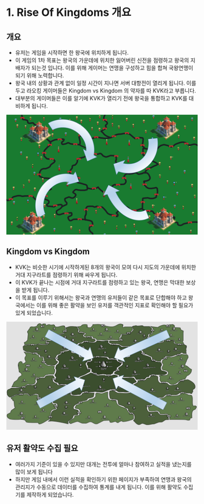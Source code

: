 # 1. Rise Of Kingdoms 개요

## 개요

* 유저는  게임을 시작하면 한 왕국에 위치하게 됩니다. 
* 이 게임의 1차 목표는 왕국의 가운데에 위치한 잃어버린 신전을 점령하고 왕국의 지배자가 되는것 입니다. 이를 위해 게이머는 연맹을 구성하고 힘을 합쳐 국왕연맹이 되기 위해 노력합니다.
* 왕국 내의 상황과 관계 없이 일정 시간이 지나면 서버 대항전이 열리게 됩니다. 이를 두고 라오킹 게이머들은 Kingdom vs Kingdom 의 약자를 따 KVK라고 부릅니다.
* 대부분의 게이머들은 이를 알기에 KVK가 열리기 전에 왕국을 통합하고 KVK를 대비하게 됩니다.

![](../../.gitbook/assets/rok1.png)

## Kingdom vs Kingdom

* KVK는 비슷한 시기에 시작하게된 8개의 왕국이 모여 다시 지도의 가운데에 위치한 거대 지구라트를 점령하기 위해 싸우게 됩니다.
* 이 KVK가 끝나는 시점에 거대 지구라트를 점령하고 있는 왕국, 연맹은 막대한 보상을 받게 됩니다. 
* 이 목표를 이루기 위해서는 왕국과 연맹의 유저들이 같은 목표로 단합해야 하고 왕국에서는 이를 위해 좋은 활약을 보인 유저를 객관적인 지표로 확인해야 할 필요가 있게 되었습니다.

![](../../.gitbook/assets/rok2.png)

## 유저 활약도 수집 필요

* 여러가지 기준이 있을 수 있지만 대개는 전투에 얼마나 참여하고 실적을 냈는지를 많이 보게 됩니다
* 하지만 게임 내에서 이런 실적을 확인하기 위한 페이지가 부족하여 연맹과 왕국의 관리지가 수동으로 데이터를 수집하여 통계를 내게 됩니다. 이를 위해 활약도 수집기를 제작하게 되었습니다.

